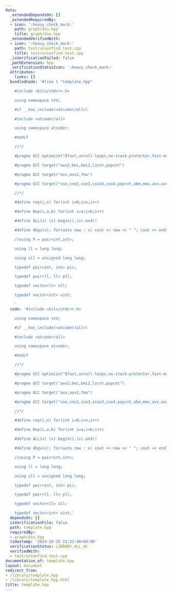 ```yaml
---
data:
  _extendedDependsOn: []
  _extendedRequiredBy:
  - icon: ':heavy_check_mark:'
    path: graph/dsu.hpp
    title: graph/dsu.hpp
  _extendedVerifiedWith:
  - icon: ':heavy_check_mark:'
    path: test/unionfind.test.cpp
    title: test/unionfind.test.cpp
  _isVerificationFailed: false
  _pathExtension: hpp
  _verificationStatusIcon: ':heavy_check_mark:'
  attributes:
    links: []
  bundledCode: '#line 1 "template.hpp"

    #include <bits/stdc++.h>

    using namespace std;

    #if __has_include(<atcoder/all>)

    #include <atcoder/all>

    using namespace atcoder;

    #endif

    //*/

    #pragma GCC optimize("Ofast,unroll-loops,no-stack-protector,fast-math")

    #pragma GCC target("avx2,bmi,bmi2,lzcnt,popcnt")

    #pragma GCC target("avx,avx2,fma")

    #pragma GCC target("sse,sse2,sse3,ssse3,sse4,popcnt,abm,mmx,avx,avx2,fma")

    //*/

    #define rep(i,n) for(int i=0;i<n;i++)

    #define Rep(i,a,b) for(int i=a;i<b;i++)

    #define ALL(x) (x).begin(),(x).end()

    #define dbgv(x); for(auto now : x) cout << now << " "; cout << endl;

    //using P = pair<int,int>;

    using ll = long long;

    using ull = unsigned long long;

    typedef pair<int, int> pii;

    typedef pair<ll, ll> pll;

    typedef vector<ll> vll;

    typedef vector<int> vint;

    '
  code: '#include <bits/stdc++.h>

    using namespace std;

    #if __has_include(<atcoder/all>)

    #include <atcoder/all>

    using namespace atcoder;

    #endif

    //*/

    #pragma GCC optimize("Ofast,unroll-loops,no-stack-protector,fast-math")

    #pragma GCC target("avx2,bmi,bmi2,lzcnt,popcnt")

    #pragma GCC target("avx,avx2,fma")

    #pragma GCC target("sse,sse2,sse3,ssse3,sse4,popcnt,abm,mmx,avx,avx2,fma")

    //*/

    #define rep(i,n) for(int i=0;i<n;i++)

    #define Rep(i,a,b) for(int i=a;i<b;i++)

    #define ALL(x) (x).begin(),(x).end()

    #define dbgv(x); for(auto now : x) cout << now << " "; cout << endl;

    //using P = pair<int,int>;

    using ll = long long;

    using ull = unsigned long long;

    typedef pair<int, int> pii;

    typedef pair<ll, ll> pll;

    typedef vector<ll> vll;

    typedef vector<int> vint;'
  dependsOn: []
  isVerificationFile: false
  path: template.hpp
  requiredBy:
  - graph/dsu.hpp
  timestamp: '2024-10-25 23:23:46+09:00'
  verificationStatus: LIBRARY_ALL_AC
  verifiedWith:
  - test/unionfind.test.cpp
documentation_of: template.hpp
layout: document
redirect_from:
- /library/template.hpp
- /library/template.hpp.html
title: template.hpp
---
```


